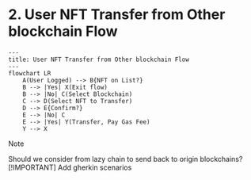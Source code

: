 # 2. User NFT Transfer from Other blockchain Flow

```mermaid
---
title: User NFT Transfer from Other blockchain Flow
---
flowchart LR
    A(User Logged) --> B{NFT on List?}
    B --> |Yes| X(Exit flow)
    B --> |No| C(Select Blockchain)
    C --> D(Select NFT to Transfer)
    D --> E{Confirm?}
    E --> |No| C
    E --> |Yes| Y(Transfer, Pay Gas Fee)
    Y --> X
```

> [!NOTE]  
> Should we consider from lazy chain to send back to origin blockchains?
> [!IMPORTANT]
> Add gherkin scenarios
